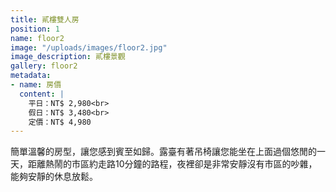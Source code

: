 ```yaml
---
title: 貳樓雙人房
position: 1
name: floor2
image: "/uploads/images/floor2.jpg"
image_description: 貳樓景觀
gallery: floor2
metadata:
- name: 房價
  content: |
    平日：NT$ 2,980<br>
    假日：NT$ 3,480<br>
    定價：NT$ 4,980
---
```


簡單溫馨的房型，讓您感到賓至如歸。露臺有著吊椅讓您能坐在上面過個悠閒的一天，距離熱鬧的市區約走路10分鐘的路程，夜裡卻是非常安靜沒有市區的吵雜，能夠安靜的休息放鬆。
